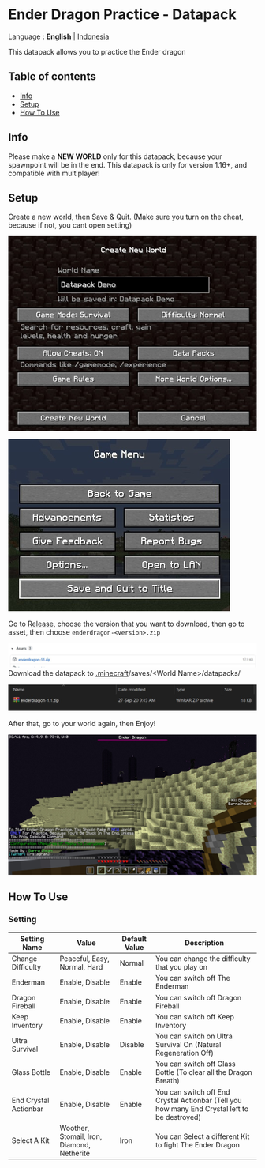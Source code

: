 # Ender Dragon Practice - Datapack

Language : **English** | [Indonesia](https://github.com/barraIhsan/enderdragon/blob/8f3a3881a2be4e7ec5713511202718b47b39dd9b/README-id.md "Indonesia")

This datapack allows you to practice the Ender dragon

## Table of contents

-   [Info](#info)
-   [Setup](#setup)
-   [How To Use](#how-to-use)

## Info

Please make a **NEW WORLD** only for this datapack, because your spawnpoint will be in the end. This datapack is only for version 1.16+, and compatible with multiplayer!

## Setup

Create a new world, then Save & Quit. (Make sure you turn on the cheat, because if not, you cant open setting)

![Create New World](image/createNewWorld.jpg)

![Save & Quit](image/saveAndQuit.jpg)

Go to [Release](https://github.com/barraIhsan/enderdragon/releases/ "Go to Release"), choose the version that you want to download, then go to asset, then choose `enderdragon-<version>.zip`

![Asset Download File](image/assetDownload.jpg)
Download the datapack to [.minecraft](https://minecraft.gamepedia.com/.minecraft "Locate your .minecraft folder")/saves/\<World Name>\/datapacks/

![Datapack Installed](image/datapackInstalled.jpg)

After that, go to your world again, then Enjoy!

![Play Screen](image/playScreen.jpg)

## How To Use

### Setting

| Setting Name          | Value                                      | Default Value | Description                                                                                   |
| --------------------- | ------------------------------------------ | ------------- | --------------------------------------------------------------------------------------------- |
| Change Difficulty     | Peaceful, Easy, Normal, Hard               | Normal        | You can change the difficulty that you play on                                                |
| Enderman              | Enable, Disable                            | Enable        | You can switch off The Enderman                                                               |
| Dragon Fireball       | Enable, Disable                            | Enable        | You can switch off Dragon Fireball                                                            |
| Keep Inventory        | Enable, Disable                            | Enable        | You can switch off Keep Inventory                                                             |
| Ultra Survival        | Enable, Disable                            | Disable       | You can switch on Ultra Survival On (Natural Regeneration Off)                                |
| Glass Bottle          | Enable, Disable                            | Enable        | You can switch off Glass Bottle (To clear all the Dragon Breath)                              |
| End Crystal Actionbar | Enable, Disable                            | Enable        | You can switch off End Crystal Actionbar (Tell you how many End Crystal left to be destroyed) |
| Select A Kit          | Woother, Stomail, Iron, Diamond, Netherite | Iron          | You can Select a different Kit to fight The Ender Dragon                                      |
